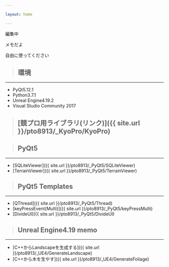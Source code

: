 ```yaml
---

layout: home

---
```


編集中

メモだよ

自由に使ってください

> ## 環境

---

* PyQt5.12.1
* Python3.7.1
* Unreal Engine4.19.2
* Visual Studio Community 2017

> ## [競プロ用ライブラリ(リンク)]({{ site.url }}/pto8913/_KyoPro/KyoPro)

> ## PyQt5

---

* [SQLiteViewer]({{ site.url }}/pto8913/_PyQt5/SQLiteViewer)
* [TerrainViewer]({{ site.url }}/pto8913/_PyQt5/TerrainViewer)

> ## PyQt5 Templates

---

* [QThread]({{ site.url }}/pto8913/_PyQt5/Thread)
* [keyPressEvent(Multi)]({{ site.url }}/pto8913/_PyQt5/keyPressMulti)
* [DivideUI]({{ site.url }}/pto8913/_PyQt5/DivideUI)

> ## Unreal Engine4.19 memo

---

* [C++からLandscapeを生成する]({{ site.url }}/pto8913/_UE4/GenerateLandscape)
* [C++から木を生やす]({{ site.url }}/pto8913/_UE4/GenerateFoliage)
